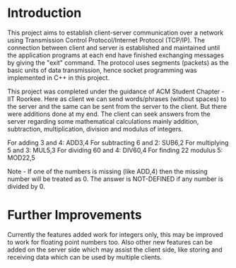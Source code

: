 # Introduction

This project aims to establish client-server communication over a network using Transmission Control Protocol/Internet Protocol (TCP/IP). The connection between client and server is established and maintained until the application programs at each end have finished exchanging messages by giving the "exit" command. The protocol uses segments (packets) as the basic units of data transmission, hence socket programming was implemented in C++ in this project.

This project was completed under the guidance of ACM Student Chapter - IIT Roorkee. Here as client we can send words/phrases (without spaces) to the server and the same can be sent from the server to the client. But there were additions done at my end. The client can seek answers from the server regarding some mathematical calculations mainly addition, subtraction, multiplication, division and modulus of integers.

For adding 3 and 4: ADD3,4
For subtracting 6 and 2: SUB6,2
For multiplying 5 and 3: MUL5,3
For dividing 60 and 4: DIV60,4
For finding 22 modulus 5: MOD22,5

Note - If one of the numbers is missing (like ADD,4) then the missing number will be treated as 0. The answer is NOT-DEFINED if any number is divided by 0.

# Further Improvements

Currently the features added work for integers only, this may be improved to work for floating point numbers too. Also other new features can be added on the server side which may assist the client side, like storing and receiving data which can be used by multiple clients.

